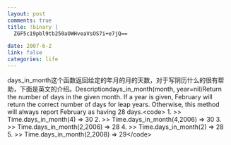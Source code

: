 ```yaml
--- 
layout: post
comments: true
title: !binary |
  ZGF5c19pbl9tb250aOWHveaVsOS7i+e7jQ==

date: 2007-6-2
link: false
categories: life
---
```

days_in_month这个函数返回给定的年月的月的天数，对于写阴历什么的很有帮助，下面是英文的介绍。Descriptiondays_in_month(month, year=nil)Return the number of days in the given month. If a year is given, February will return the correct number of days for leap years. Otherwise, this method will always report February as having 28 days.&lt;code&gt;   1. &gt;&gt; Time.days_in_month(4) =&gt; 30   2. &gt;&gt; Time.days_in_month(4,2006) =&gt; 30   3. &gt;&gt; Time.days_in_month(2,2006) =&gt; 28   4. &gt;&gt; Time.days_in_month(2) =&gt; 28   5. &gt;&gt; Time.days_in_month(2,2008) =&gt; 29&lt;/code&gt;
